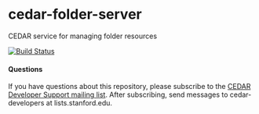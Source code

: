 # cedar-folder-server

CEDAR service for managing folder resources

[![Build Status](https://travis-ci.org/metadatacenter/cedar-folder-server.svg?branch=master)](https://travis-ci.org/metadatacenter/cedar-folder-server)

#### Questions

If you have questions about this repository, please subscribe to the [CEDAR Developer Support
mailing list](https://mailman.stanford.edu/mailman/listinfo/cedar-developers).
After subscribing, send messages to cedar-developers at lists.stanford.edu.
